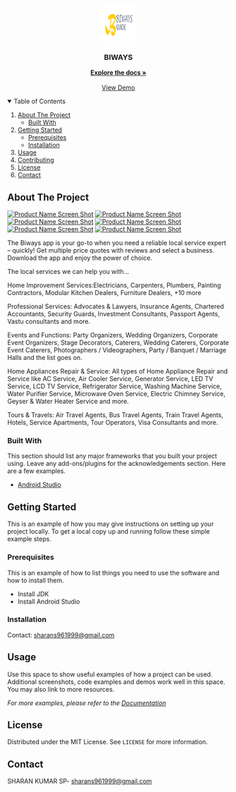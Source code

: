 


<!-- PROJECT LOGO -->
<br />
<p align="center">
  <a href="https://github.com/othneildrew/Best-README-Template">
    <img src="biways.png" alt="Logo" width="80" height="80">
  </a>

  <h3 align="center">BIWAYS</h3>

  <p align="center">
    <a href="https://biways.in"><strong>Explore the docs »</strong></a>
    <br />
    <br />
  <a href="https://play.google.com/store/apps/details?id=com.sharandeveloper.anjac.biways">View Demo</a>
  </p>
</p>



<!-- TABLE OF CONTENTS -->
<details open="open">
  <summary>Table of Contents</summary>
  <ol>
    <li>
      <a href="#about-the-project">About The Project</a>
      <ul>
        <li><a href="#built-with">Built With</a></li>
      </ul>
    </li>
    <li>
      <a href="#getting-started">Getting Started</a>
      <ul>
        <li><a href="#prerequisites">Prerequisites</a></li>
        <li><a href="#installation">Installation</a></li>
      </ul>
    </li>
    <li><a href="#usage">Usage</a></li>
    <li><a href="#contributing">Contributing</a></li>
    <li><a href="#license">License</a></li>
    <li><a href="#contact">Contact</a></li>
  </ol>
</details>



<!-- ABOUT THE PROJECT -->
## About The Project
[![Product Name Screen Shot][product-screenshot]](https://biways.in)
[![Product Name Screen Shot][product-screenshot1]](https://biways.in)
[![Product Name Screen Shot][product-screenshot2]](https://biways.in)
[![Product Name Screen Shot][product-screenshot3]](https://biways.in)
[![Product Name Screen Shot][product-screenshot4]](https://biways.in)
[![Product Name Screen Shot][product-screenshot5]](https://biways.in)

The Biways app is your go-to when you need a reliable local service expert – quickly! Get multiple price quotes with reviews and select a business. Download the app and enjoy the power of choice.

The local services we can help you with…

Home Improvement Services:Electricians, Carpenters, Plumbers, Painting Contractors, Modular Kitchen Dealers, Furniture Dealers, +10 more

Professional Services: Advocates & Lawyers, Insurance Agents, Chartered Accountants, Security Guards, Investment Consultants, Passport Agents, Vastu consultants and more.

Events and Functions: Party Organizers, Wedding Organizers, Corporate Event Organizers, Stage Decorators, Caterers, Wedding Caterers, Corporate Event Caterers, Photographers / Videographers, Party / Banquet / Marriage Halls and the list goes on.

Home Appliances Repair & Service: All types of Home Appliance Repair and Service like AC Service, Air Cooler Service, Generator Service, LED TV Service, LCD TV Service, Refrigerator Service, Washing Machine Service, Water Purifier Service, Microwave Oven Service, Electric Chimney Service, Geyser & Water Heater Service and more.

Tours & Travels: Air Travel Agents, Bus Travel Agents, Train Travel Agents, Hotels, Service Apartments, Tour Operators, Visa Consultants and more.

### Built With

This section should list any major frameworks that you built your project using. Leave any add-ons/plugins for the acknowledgements section. Here are a few examples.
* [Android Studio](https://developer.android.com/)



<!-- GETTING STARTED -->
## Getting Started

This is an example of how you may give instructions on setting up your project locally.
To get a local copy up and running follow these simple example steps.

### Prerequisites

This is an example of how to list things you need to use the software and how to install them.
* Install JDK
* Install Android Studio
  

### Installation

Contact: [sharans961999@gmail.com](sharans961999@gmail.com)



<!-- USAGE EXAMPLES -->
## Usage

Use this space to show useful examples of how a project can be used. Additional screenshots, code examples and demos work well in this space. You may also link to more resources.

_For more examples, please refer to the [Documentation](https://biways.in)_








<!-- LICENSE -->
## License

Distributed under the MIT License. See `LICENSE` for more information.



<!-- CONTACT -->
## Contact

SHARAN KUMAR SP- sharans961999@gmail.com










<!-- MARKDOWN LINKS & IMAGES -->
<!-- https://www.markdownguide.org/basic-syntax/#reference-style-links -->
[contributors-shield]: https://img.shields.io/github/contributors/othneildrew/Best-README-Template.svg?style=for-the-badge
[contributors-url]: https://github.com/othneildrew/Best-README-Template/graphs/contributors
[forks-shield]: https://img.shields.io/github/forks/othneildrew/Best-README-Template.svg?style=for-the-badge
[forks-url]: https://github.com/othneildrew/Best-README-Template/network/members
[stars-shield]: https://img.shields.io/github/stars/othneildrew/Best-README-Template.svg?style=for-the-badge
[stars-url]: https://github.com/othneildrew/Best-README-Template/stargazers
[issues-shield]: https://img.shields.io/github/issues/othneildrew/Best-README-Template.svg?style=for-the-badge
[issues-url]: https://github.com/othneildrew/Best-README-Template/issues
[license-shield]: https://img.shields.io/github/license/othneildrew/Best-README-Template.svg?style=for-the-badge
[license-url]: https://github.com/othneildrew/Best-README-Template/blob/master/LICENSE.txt
[linkedin-shield]: https://img.shields.io/badge/-LinkedIn-black.svg?style=for-the-badge&logo=linkedin&colorB=555
[linkedin-url]: https://linkedin.com/in/othneildrew
[product-screenshot]: https://play-lh.googleusercontent.com/FKSd5JKR1FEWa9OwYELmviJ9nWmc5_5Qr_l95bKTir5m-PEcEmqawSB8nmg0HrUQjFE=w720-h310-rw
[product-screenshot1]: https://play-lh.googleusercontent.com/mYFl-_GZgM941IxmtE3fibTXFCoaRr7B7EhGv5a0B4ZKhkvYMPEJ2wa-l6xT2T1WJxLJ=w720-h310-rw
[product-screenshot2]:https://play-lh.googleusercontent.com/tfElUOVDanIrf3J6doW7ksU5HE6RSrys3ZDzOaP5O_m_W7s0Yo7RZZf50MFy2HnvH3K_=w720-h310-rw
[product-screenshot3]:https://play-lh.googleusercontent.com/4x-dw3EVsUKcWiI8sui4a2bRGOrqh8A5Xjs1dlhIsxr3b_X-jYKOVVY1ML6LeQ74ng=w720-h310-rw
[product-screenshot4]:https://play-lh.googleusercontent.com/y6lHMiDpqFmsCkCmpSUykAu18w3vjJYw7mynU27ZRPnQKsTiat9FYE6MmE0APPYrKsI=w720-h310-rw
[product-screenshot5]:https://play-lh.googleusercontent.com/nGYsfqdMRUY0U0TkH9IHCtPNVwmqhwQL8SvavYsAl4YLKRwLEww8AodXTVHknFhosN6K=w720-h310-rw
